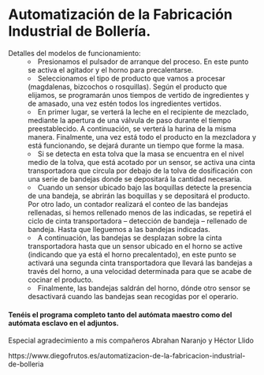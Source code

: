 <h1> Automatización de la Fabricación Industrial de Bollería. </h1>


<dl>

<dt> Detalles del modelos de funcionamiento: </dt>
<dd> 
<li type="circle">	Presionamos el pulsador de arranque del proceso. En este punto se activa el agitador y el horno para precalentarse.	 </li>
<li type="circle">	Seleccionamos el tipo de producto que vamos a procesar (magdalenas, bizcochos o rosquillas). Según el producto que elijamos, se programarán unos tiempos de vertido de ingredientes y de amasado, una vez estén todos los ingredientes vertidos. </li>
<li type="circle">  En primer lugar, se verterá la leche en el recipiente de mezclado, mediante la apertura de una válvula de paso durante el tiempo preestablecido. A continuación, se verterá la harina de la misma manera. Finalmente, una vez está todo el producto en la mezcladora y está funcionando, se dejará durante un tiempo que forme la masa. </li>
<li type="circle">	Si se detecta en esta tolva que la masa se encuentra en el nivel medio de la tolva, que está acotado por un sensor, se activa una cinta transportadora que circula por debajo de la tolva de dosificación con una serie de bandejas donde se depositará la cantidad necesaria.</li>
<li type="circle">  Cuando un sensor ubicado bajo las boquillas detecte la presencia de una bandeja, se abrirán las boquillas y se depositará el producto. Por otro lado, un contador realizará el conteo de las bandejas rellenadas, si hemos rellenado menos de las indicadas, se repetirá el ciclo de cinta transportadora – detección de bandeja – rellenado de bandeja. Hasta que lleguemos a las bandejas indicadas. </li>
<li type="circle">	A continuación, las bandejas se desplazan sobre la cinta transportadora hasta que un sensor ubicado en el horno se active (indicando que ya está el horno precalentado), en este punto se activará una segunda cinta transportadora que llevará las bandejas a través del horno, a una velocidad determinada para que se acabe de cocinar el producto. </li>
<li type="circle">	Finalmente, las bandejas saldrán del horno, dónde otro sensor se desactivará cuando las bandejas sean recogidas por el operario.</li>

</dd>
</d1>

<h4>  Tenéis el programa completo tanto del autómata maestro como del autómata esclavo en el adjuntos.</h4>


<p> Especial agradecimiento a mis compañeros Abrahan Naranjo y Héctor Llido </p>
<p> https://www.diegofrutos.es/automatizacion-de-la-fabricacion-industrial-de-bolleria </p>